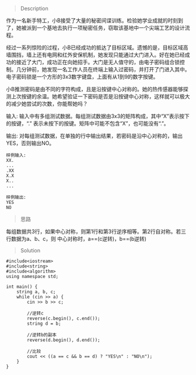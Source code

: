 > Description

作为一名新手特工，小B接受了大量的秘密间谍训练。检验她学业成就的时刻到了，她被派到一个基地去执行一项秘密任务，窃取该基地中一个尖端工艺的设计流程。

经过一系列惊险的过程，小B已经成功的抵达了目标区域。遗憾的是，目标区域高墙围挡，墙上还有电网和红外安保机制，她发现只能通过大门进入。好在她已经成功的接近了大门，成功正在向她招手。大门是无人值守的，由电子密码组合锁控制。几分钟前，她发现一名工作人员在终端上输入过密码，并打开了门进入其中。电子密码锁是一个方形的3x3数字键盘，上面有从1到9的数字按键。

小B推测密码是由不同的字符构成，且是沿按键中心对称的。她的热传感器能够探测上次按键的余温。她希望验证一下密码是否是沿按键中心对称，这样就可以极大的减少她尝试的次数，你能帮她吗？

输入:
输入中有多组测试数据。每组测试数据由3x3的矩阵构成，其中“X”表示按下的按键，“.” 表示未按下的按键。矩阵中可能不包含“X”，也可能没有“.”。

输出:
对每组测试数据，在单独的行中输出结果，若密码是沿中心对称的，输出YES，否则输出NO。

```
样例输入:
XX.
...
.XX
X.X
X..
...

样例输出:
YES
NO
```

> 思路

每组数据共3行，如果中心对称，则第1行和第3行逆序相等。第2行自对称。若三行数据为a、b、c，则
中心对称时，a==(c逆转)，b==(b逆转)

> Solution

```
#include<iostream>
#include<string>
#include<algorithm>
using namespace std;

int main() {
	string a, b, c;
	while (cin >> a) {
		cin >> b >> c;

        //逆转c
		reverse(c.begin(), c.end());
		string d = b;
		
        //逆转b的副本
        reverse(d.begin(), d.end());

        //比较
		cout << ((a == c && b == d) ? "YES\n" : "NO\n");
	}
}
```
